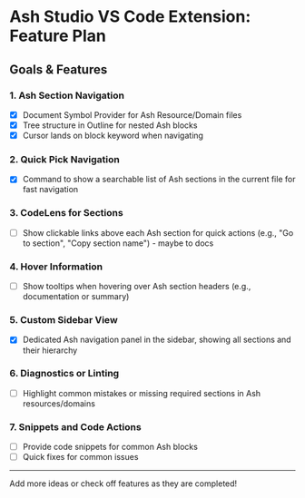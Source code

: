 # Ash Studio VS Code Extension: Feature Plan

## Goals & Features

### 1. Ash Section Navigation

- [x] Document Symbol Provider for Ash Resource/Domain files
- [x] Tree structure in Outline for nested Ash blocks
- [x] Cursor lands on block keyword when navigating

### 2. Quick Pick Navigation

- [x] Command to show a searchable list of Ash sections in the current file for fast navigation

### 3. CodeLens for Sections

- [ ] Show clickable links above each Ash section for quick actions (e.g., "Go to section", "Copy
      section name") - maybe to docs

### 4. Hover Information

- [ ] Show tooltips when hovering over Ash section headers (e.g., documentation or summary)

### 5. Custom Sidebar View

- [x] Dedicated Ash navigation panel in the sidebar, showing all sections and their hierarchy

### 6. Diagnostics or Linting

- [ ] Highlight common mistakes or missing required sections in Ash resources/domains

### 7. Snippets and Code Actions

- [ ] Provide code snippets for common Ash blocks
- [ ] Quick fixes for common issues

---

Add more ideas or check off features as they are completed!
